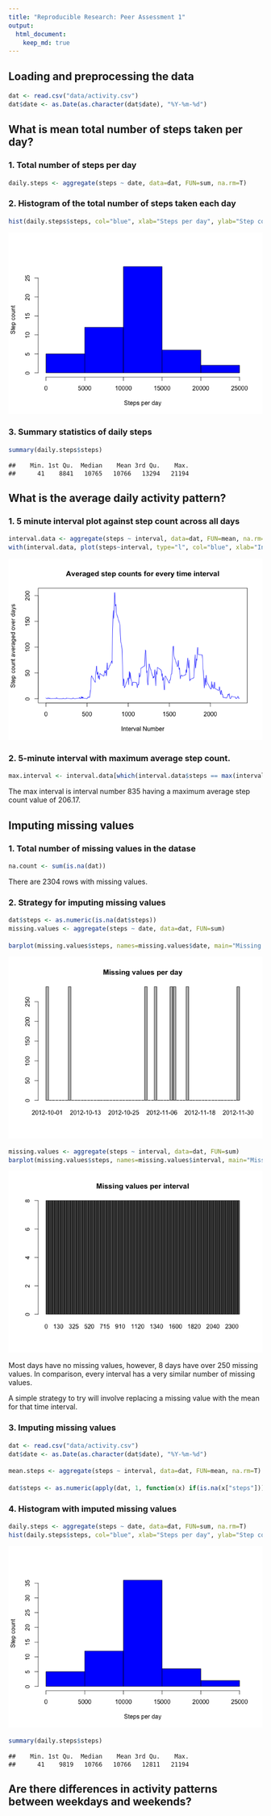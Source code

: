 ```yaml
---
title: "Reproducible Research: Peer Assessment 1"
output: 
  html_document:
    keep_md: true
---
```



## Loading and preprocessing the data


```r
dat <- read.csv("data/activity.csv")
dat$date <- as.Date(as.character(dat$date), "%Y-%m-%d")
```

## What is mean total number of steps taken per day?

### 1. Total number of steps per day

```r
daily.steps <- aggregate(steps ~ date, data=dat, FUN=sum, na.rm=T)
```
### 2. Histogram of the total number of steps taken each day


```r
hist(daily.steps$steps, col="blue", xlab="Steps per day", ylab="Step count", main="")
```

![](PA1_template_files/figure-html/hist-1.png)<!-- -->

### 3. Summary statistics of daily steps


```r
summary(daily.steps$steps)
```

```
##    Min. 1st Qu.  Median    Mean 3rd Qu.    Max. 
##      41    8841   10765   10766   13294   21194
```

## What is the average daily activity pattern?

### 1. 5 minute interval plot against step count across all days


```r
interval.data <- aggregate(steps ~ interval, data=dat, FUN=mean, na.rm=T)
with(interval.data, plot(steps~interval, type="l", col="blue", xlab="Interval Number", ylab="Step count averaged over days", main="Averaged step counts for every time interval"))
```

![](PA1_template_files/figure-html/time.series-1.png)<!-- -->

### 2. 5-minute interval with maximum average step count.


```r
max.interval <- interval.data[which(interval.data$steps == max(interval.data$steps)),]
```

The max interval is interval number 835 having a maximum average step count value of 206.17.

## Imputing missing values

### 1. Total number of missing values in the datase


```r
na.count <- sum(is.na(dat))
```

There are 2304 rows with missing values.

### 2. Strategy for imputing missing values


```r
dat$steps <- as.numeric(is.na(dat$steps))
missing.values <- aggregate(steps ~ date, data=dat, FUN=sum)

barplot(missing.values$steps, names=missing.values$date, main="Missing values per day")
```

![](PA1_template_files/figure-html/missing-1.png)<!-- -->

```r
missing.values <- aggregate(steps ~ interval, data=dat, FUN=sum)
barplot(missing.values$steps, names=missing.values$interval, main="Missing values per interval")
```

![](PA1_template_files/figure-html/missing-2.png)<!-- -->

Most days have no missing values, however, 8 days have over 250 missing values. In comparison, every interval has a very similar number of missing values.

A simple strategy to try will involve replacing a missing value with the mean for that time interval.

### 3. Imputing missing values


```r
dat <- read.csv("data/activity.csv")
dat$date <- as.Date(as.character(dat$date), "%Y-%m-%d")

mean.steps <- aggregate(steps ~ interval, data=dat, FUN=mean, na.rm=T)

dat$steps <- as.numeric(apply(dat, 1, function(x) if(is.na(x["steps"])) {mean.steps[mean.steps$interval == as.numeric(x["interval"]),"steps"]} else {x["steps"]} ))
```

### 4. Histogram with imputed missing values



```r
daily.steps <- aggregate(steps ~ date, data=dat, FUN=sum, na.rm=T)
hist(daily.steps$steps, col="blue", xlab="Steps per day", ylab="Step count", main="")
```

![](PA1_template_files/figure-html/imputed-1.png)<!-- -->

```r
summary(daily.steps$steps)
```

```
##    Min. 1st Qu.  Median    Mean 3rd Qu.    Max. 
##      41    9819   10766   10766   12811   21194
```




## Are there differences in activity patterns between weekdays and weekends?
